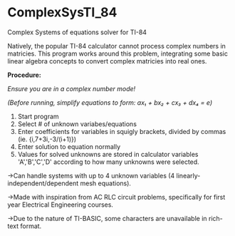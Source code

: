 # ComplexSysTI_84
Complex Systems of equations solver for TI-84

Natively, the popular TI-84 calculator cannot process complex numbers in matricies. 
This program works around this problem, integrating some basic linear algebra concepts to convert complex matricies into real ones.


**Procedure:**

*Ensure you are in a complex number mode!*

*(Before running, simplify equations to form: ax₁ + bx₂ + cx₃ + dx₄ = e)*
1. Start program
2. Select # of unknown variabes/equations
3. Enter coefficients for variables in squigly brackets, divided by commas (ie. {i,7+3i,-3/(i+1)})
4. Enter solution to equation normally
5. Values for solved unknowns are stored in calculator variables 'A','B','C','D' according to how many unknowns were selected.



→Can handle systems with up to 4 unknown variables (4 linearly-independent/dependent mesh equations).

→Made with inspiration from AC RLC circuit problems, specifically for first year Electrical Engineering courses.

→Due to the nature of TI-BASIC, some characters are unavailable in rich-text format.
